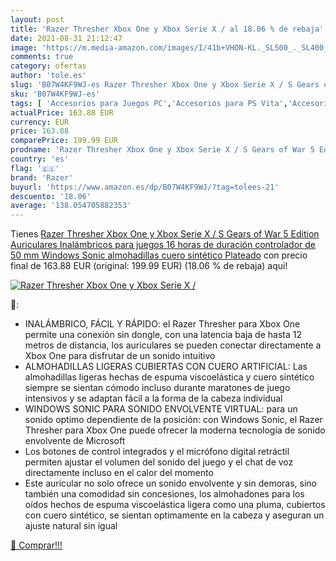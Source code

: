 ```yaml
---
layout: post
title: 'Razer Thresher Xbox One y Xbox Serie X / al 18.06 % de rebaja'
date: 2021-08-31 21:12:47
image: 'https://m.media-amazon.com/images/I/41b+VHON-KL._SL500_._SL400_.jpg'
comments: true
category: ofertas
author: 'tole.es'
slug: 'B07W4KF9WJ-es Razer Thresher Xbox One y Xbox Serie X / S Gears of War 5...'
sku: 'B07W4KF9WJ-es'
tags: [ 'Accesorios para Juegos PC','Accesorios para PS Vita','Accesorios para Xbox 360','Auriculares gaming para PC','Auriculares gaming para PS Vita','Auriculares gaming para Xbox 360','Auriculares para equipo de audio','Auriculares y accesorios','Electrónica','Hardware y juegos para PS Vita','Hardware y juegos para Xbox 360','Juegos y Accesorios para PC','Sistemas heredados','Sistemas heredados de PlayStation','Sistemas heredados de Xbox','Videojuegos','razer','xbox', ]
actualPrice: 163.88 EUR
currency: EUR
price: 163.88
comparePrice: 199.99 EUR
prodname: 'Razer Thresher Xbox One y Xbox Serie X / S Gears of War 5 Edition Auriculares Inalámbricos para juegos 16 horas de duración controlador de 50 mm Windows Sonic almohadillas cuero sintético Plateado'
country: 'es'
flag: '🇪🇸'
brand: 'Razer'
buyurl: 'https://www.amazon.es/dp/B07W4KF9WJ/?tag=tolees-21'
descuento: '18.06'
average: '138.054705882353'
---
```


Tienes [Razer Thresher Xbox One y Xbox Serie X / S Gears of War 5 Edition Auriculares Inalámbricos para juegos 16 horas de duración controlador de 50 mm Windows Sonic almohadillas cuero sintético Plateado](https://www.amazon.es/dp/B07W4KF9WJ/?tag=tolees-21) con precio final de  163.88 EUR (original: 199.99 EUR) (18.06 %  de rebaja) aqui!

[![Razer Thresher Xbox One y Xbox Serie X /](https://m.media-amazon.com/images/I/41b+VHON-KL._SL500_._SL400_.jpg)](https://www.amazon.es/dp/B07W4KF9WJ/?tag=tolees-21)

🔎:

- INALÁMBRICO, FÁCIL Y RÁPIDO: el Razer Thresher para Xbox One permite una conexión sin dongle, con una latencia baja de hasta 12 metros de distancia, los auriculares se pueden conectar directamente a Xbox One para disfrutar de un sonido intuitivo
- ALMOHADILLAS LIGERAS CUBIERTAS CON CUERO ARTIFICIAL: Las almohadillas ligeras hechas de espuma viscoelástica y cuero sintético siempre se sientan cómodo incluso durante maratones de juego intensivos y se adaptan fácil a la forma de la cabeza individual
- WINDOWS SONIC PARA SONIDO ENVOLVENTE VIRTUAL: para un sonido optimo dependiente de la posición: con Windows Sonic, el Razer Thresher para Xbox One puede ofrecer la moderna tecnología de sonido envolvente de Microsoft
- Los botones de control integrados y el micrófono digital retráctil permiten ajustar el volumen del sonido del juego y el chat de voz directamente incluso en el calor del momento
- Este auricular no solo ofrece un sonido envolvente y sin demoras, sino también una comodidad sin concesiones, los almohadones para los oídos hechos de espuma viscoelástica ligera como una pluma, cubiertos con cuero sintético, se sientan optimamente en la cabeza y aseguran un ajuste natural sin igual

[🛒 Comprar!!!](https://www.amazon.es/dp/B07W4KF9WJ/?tag=tolees-21)
